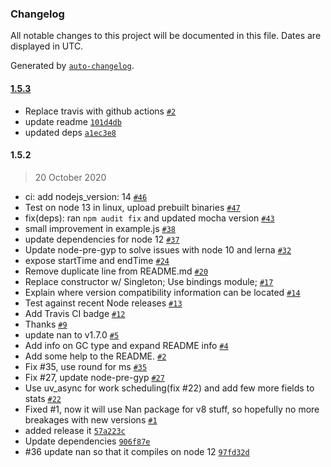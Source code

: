 ### Changelog

All notable changes to this project will be documented in this file. Dates are displayed in UTC.

Generated by [`auto-changelog`](https://github.com/CookPete/auto-changelog).

#### [1.5.3](https://github.com/adnanrahic/node-gcstats/compare/1.5.2...1.5.3)

- Replace travis with github actions [`#2`](https://github.com/adnanrahic/node-gcstats/pull/2)
- update readme [`101d4db`](https://github.com/adnanrahic/node-gcstats/commit/101d4db9dea5ad617b0b42fa185eb92d95be220c)
- updated deps [`a1ec3e8`](https://github.com/adnanrahic/node-gcstats/commit/a1ec3e8cdc3a8a3d737afe00c6f45a85515ec888)

#### 1.5.2

> 20 October 2020

- ci: add nodejs_version: 14 [`#46`](https://github.com/adnanrahic/node-gcstats/pull/46)
- Test on node 13 in linux, upload prebuilt binaries [`#47`](https://github.com/adnanrahic/node-gcstats/pull/47)
-  fix(deps): ran `npm audit fix` and updated mocha version [`#43`](https://github.com/adnanrahic/node-gcstats/pull/43)
- small improvement in example.js [`#38`](https://github.com/adnanrahic/node-gcstats/pull/38)
- update dependencies for node 12 [`#37`](https://github.com/adnanrahic/node-gcstats/pull/37)
- Update node-pre-gyp to solve issues with node 10 and lerna [`#32`](https://github.com/adnanrahic/node-gcstats/pull/32)
- expose startTime and endTime [`#24`](https://github.com/adnanrahic/node-gcstats/pull/24)
- Remove duplicate line from README.md [`#20`](https://github.com/adnanrahic/node-gcstats/pull/20)
- Replace constructor w/ Singleton; Use bindings module; [`#17`](https://github.com/adnanrahic/node-gcstats/pull/17)
- Explain where version compatibility information can be located [`#14`](https://github.com/adnanrahic/node-gcstats/pull/14)
- Test against recent Node releases [`#13`](https://github.com/adnanrahic/node-gcstats/pull/13)
- Add Travis CI badge [`#12`](https://github.com/adnanrahic/node-gcstats/pull/12)
- Thanks [`#9`](https://github.com/adnanrahic/node-gcstats/pull/9)
- update nan to v1.7.0 [`#5`](https://github.com/adnanrahic/node-gcstats/pull/5)
- Add info on GC type and expand README info [`#4`](https://github.com/adnanrahic/node-gcstats/pull/4)
- Add some help to the README. [`#2`](https://github.com/adnanrahic/node-gcstats/pull/2)
- Fix #35, use round for ms [`#35`](https://github.com/adnanrahic/node-gcstats/issues/35)
- Fix #27, update node-pre-gyp [`#27`](https://github.com/adnanrahic/node-gcstats/issues/27)
- Use uv_async for work scheduling(fix #22) and add few more fields to stats [`#22`](https://github.com/adnanrahic/node-gcstats/issues/22)
- Fixed #1, now it will use Nan package for v8 stuff, so hopefully no more breakages with new versions [`#1`](https://github.com/adnanrahic/node-gcstats/issues/1)
- added release it [`57a223c`](https://github.com/adnanrahic/node-gcstats/commit/57a223ca9dec403cf75b1b7e328fce0cff8a5e1d)
- Update dependencies [`906f87e`](https://github.com/adnanrahic/node-gcstats/commit/906f87ef75e6188f3f898f5288172ea428cc7b39)
- #36 update nan so that it compiles on node 12 [`97fd32d`](https://github.com/adnanrahic/node-gcstats/commit/97fd32d0724713281be23eb14c75b89f25845e8a)
